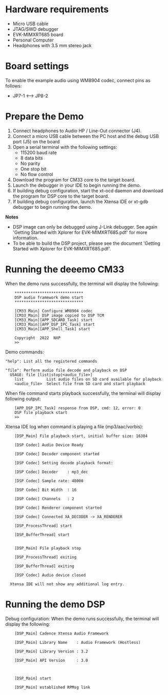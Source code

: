 Hardware requirements
=====================
- Micro USB cable
- JTAG/SWD debugger
- EVK-MIMXRT685 board
- Personal Computer
- Headphones with 3.5 mm stereo jack

Board settings
==============
To enable the example audio using WM8904 codec, connect pins as follows:
- JP7-1        <-->        JP8-2

Prepare the Demo
================
1. Connect headphones to Audio HP / Line-Out connector (J4).
2. Connect a micro USB cable between the PC host and the debug USB port (J5) on the board
3. Open a serial terminal with the following settings:
   - 115200 baud rate
   - 8 data bits
   - No parity
   - One stop bit
   - No flow control
4. Download the program for CM33 core to the target board.
5. Launch the debugger in your IDE to begin running the demo.
6. If building debug configuration, start the xt-ocd daemon and download the program for
   DSP core to the target board.
7. If building debug configuration, launch the Xtensa IDE or xt-gdb debugger to
begin running the demo.

**Notes**
- DSP image can only be debugged using J-Link debugger. See again
'Getting Started with Xplorer for EVK-MIMXRT685.pdf' for more information.
- To be able to build the DSP project, please see the document
'Getting Started with Xplorer for EVK-MIMXRT685.pdf'.

Running the deeemo CM33
=====================
When the demo runs successfully, the terminal will display the following:
```
    ******************************
    DSP audio framework demo start
    ******************************

    [CM33 Main] Configure WM8904 codec
    [CM33_Main] DSP image copied to DSP TCM
    [CM33_Main][APP_SDCARD_Task] start
    [CM33_Main][APP_DSP_IPC_Task] start
    [CM33_Main][APP_Shell_Task] start

    Copyright  2022  NXP
    >>
```

Demo commands:
```
"help": List all the registered commands

"file": Perform audio file decode and playback on DSP
  USAGE: file [list|stop|<audio_file>]
    list          List audio files on SD card available for playback
    <audio_file>  Select file from SD card and start playback
```

When file command starts playback successfully, the terminal will display following output:
```
    [APP_DSP_IPC_Task] response from DSP, cmd: 12, error: 0
    DSP file playback start
    >>
```

Xtensa IDE log when command is playing a file (mp3/aac/vorbis):
```
    [DSP_Main] File playback start, initial buffer size: 16384

    [DSP Codec] Audio Device Ready

    [DSP Codec] Decoder component started

    [DSP Codec] Setting decode playback format:

    [DSP Codec] Decoder    : mp3_dec

    [DSP Codec] Sample rate: 48000

    [DSP Codec] Bit Width  : 16

    [DSP Codec] Channels   : 2

    [DSP Codec] Renderer component started

    [DSP Codec] Connected XA_DECODER -> XA_RENDERER

    [DSP_ProcessThread] start

    [DSP_BufferThread] start


    [DSP_Main] File playback stop

    [DSP_ProcessThread] exiting

    [DSP_BufferThread] exiting

    [DSP Codec] Audio device closed

  Xtensa IDE will not show any additional log entry.
```

Running the demo DSP
====================
Debug configuration:
When the demo runs successfully, the terminal will display the following:
```
    [DSP_Main] Cadence Xtensa Audio Framework

    [DSP_Main] Library Name    : Audio Framework (Hostless)

    [DSP_Main] Library Version : 3.2

    [DSP_Main] API Version     : 3.0



    [DSP_Main] start

    [DSP_Main] established RPMsg link
```

